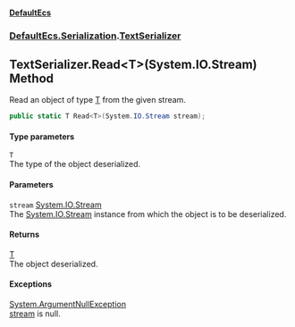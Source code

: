#### [DefaultEcs](./index.md 'index')
### [DefaultEcs.Serialization](./DefaultEcs-Serialization.md 'DefaultEcs.Serialization').[TextSerializer](./DefaultEcs-Serialization-TextSerializer.md 'DefaultEcs.Serialization.TextSerializer')
## TextSerializer.Read&lt;T&gt;(System.IO.Stream) Method
Read an object of type [T](#DefaultEcs-Serialization-TextSerializer-Read-T-(System-IO-Stream)-T 'DefaultEcs.Serialization.TextSerializer.Read&lt;T&gt;(System.IO.Stream).T') from the given stream.  
```C#
public static T Read<T>(System.IO.Stream stream);
```
#### Type parameters
<a name='DefaultEcs-Serialization-TextSerializer-Read-T-(System-IO-Stream)-T'></a>
`T`  
The type of the object deserialized.  
  
#### Parameters
<a name='DefaultEcs-Serialization-TextSerializer-Read-T-(System-IO-Stream)-stream'></a>
`stream` [System.IO.Stream](https://docs.microsoft.com/en-us/dotnet/api/System.IO.Stream 'System.IO.Stream')  
The [System.IO.Stream](https://docs.microsoft.com/en-us/dotnet/api/System.IO.Stream 'System.IO.Stream') instance from which the object is to be deserialized.  
  
#### Returns
[T](#DefaultEcs-Serialization-TextSerializer-Read-T-(System-IO-Stream)-T 'DefaultEcs.Serialization.TextSerializer.Read&lt;T&gt;(System.IO.Stream).T')  
The object deserialized.  
#### Exceptions
[System.ArgumentNullException](https://docs.microsoft.com/en-us/dotnet/api/System.ArgumentNullException 'System.ArgumentNullException')  
[stream](#DefaultEcs-Serialization-TextSerializer-Read-T-(System-IO-Stream)-stream 'DefaultEcs.Serialization.TextSerializer.Read&lt;T&gt;(System.IO.Stream).stream') is null.  
